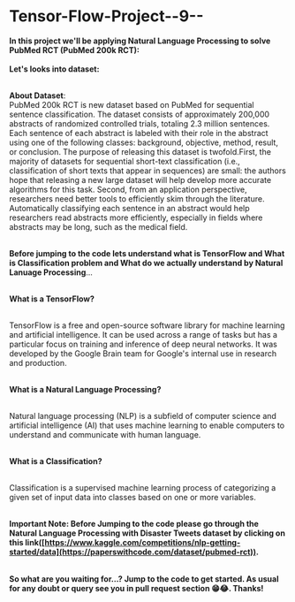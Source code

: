 # Tensor-Flow-Project--9--

<table>
  
**In this project we'll be applying Natural Language Processing to solve PubMed RCT (PubMed 200k RCT):** <br></br>
**Let's looks into dataset:** <br></br>

**About Dataset**: <br>
PubMed 200k RCT is new dataset based on PubMed for sequential sentence classification. The dataset consists of approximately 200,000 abstracts of randomized controlled trials, totaling 2.3 million sentences. Each sentence of each abstract is labeled with their role in the abstract using one of the following classes: background, objective, method, result, or conclusion. 
The purpose of releasing this dataset is twofold.First, the majority of datasets for sequential short-text classification (i.e., classification of short texts that appear in sequences) are small: the authors hope that releasing a new large dataset will help develop more accurate algorithms for this task. Second, from an application perspective, researchers need better tools to efficiently skim through the literature.
Automatically classifying each sentence in an abstract would help researchers read abstracts more efficiently, especially in fields where abstracts may be long, such as the medical field.<br></br>

**Before jumping to the code lets understand what is TensorFlow and What is Classification problem and What do we actually understand by Natural Lanuage Processing**...<br></br>

**What is a TensorFlow?** <br></br>

TensorFlow is a free and open-source software library for machine learning and artificial intelligence. It can be used across a range of tasks but has a particular focus on training and inference of deep neural networks. It was developed by the Google Brain team for Google's internal use in research and production. <br></br>

**What is a Natural Language Processing?** <br></br>

Natural language processing (NLP) is a subfield of computer science and artificial intelligence (AI) that uses machine learning to enable computers to understand and communicate with human language.  <br></br>

**What is a Classification?** <br></br>

Classification is a supervised machine learning process of categorizing a given set of input data into classes based on one or more variables. <br></br>

**Important Note: Before Jumping to the code please go through the Natural Language Processing with Disaster Tweets dataset by clicking on this link([https://www.kaggle.com/competitions/nlp-getting-started/data](https://paperswithcode.com/dataset/pubmed-rct)).**

</table>

**So what are you waiting for...? Jump to the code to get started. As usual for any doubt or query see you in pull request section 😁😂. Thanks!**


